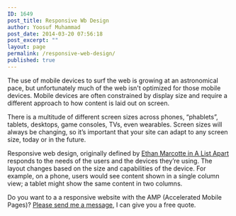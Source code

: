 ```yaml
---
ID: 1649
post_title: Responsive Wb Design
author: Yoosuf Muhammad
post_date: 2014-03-20 07:56:18
post_excerpt: ""
layout: page
permalink: /responsive-web-design/
published: true
---
```

<p class="intro">The use of mobile devices to surf the web is growing at an astronomical pace, but unfortunately much of the web isn't optimized for those mobile devices. Mobile devices are often constrained by display size and require a different approach to how content is laid out on screen.</p>
There is a multitude of different screen sizes across phones, “phablets”, tablets, desktops, game consoles, TVs, even wearables. Screen sizes will always be changing, so it’s important that your site can adapt to any screen size, today or in the future.

Responsive web design, originally defined by <a href="http://alistapart.com/article/responsive-web-design/">Ethan Marcotte in A List Apart</a> responds to the needs of the users and the devices they’re using. The layout changes based on the size and capabilities of the device. For example, on a phone, users would see content shown in a single column view; a tablet might show the same content in two columns.

Do you want to a a responsive website with the AMP (Accelerated Mobile Pages)? <a href="http://yoosuf.me/contact/?utm_source=yoosuf.me&amp;utm_medium=rwd&amp;utm_campaign=consultancy">Please send me a message</a>, I can give you a free quote.